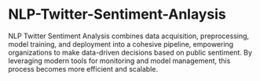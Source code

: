 # NLP-Twitter-Sentiment-Anlaysis
NLP Twitter Sentiment Analysis combines data acquisition, preprocessing, model training, and deployment into a cohesive pipeline, empowering organizations to make data-driven decisions based on public sentiment. By leveraging modern tools for monitoring and model management, this process becomes more efficient and scalable.
